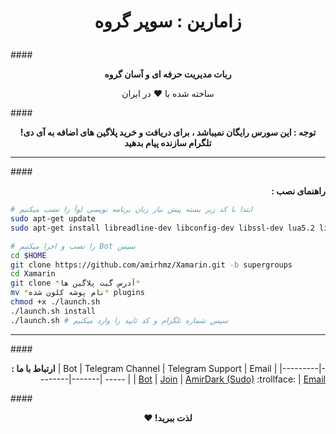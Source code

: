 # <p align="center">**زامارین : سوپر گروه**
####<p align="center">**ربات مدیریت حرفه ای و آسان گروه**
<p align="center">ساخته شده با ♥ در ایران

####<p align="center">**!توجه : این سورس رایگان نمیباشد ، برای دریافت و خرید پلاگین های اضافه به آی دی تلگرام سازنده پیام بدهید**
***
####<p align="right">**: راهنمای نصب**

```bash
# ابتدا با کد زیر بسته پیش نیاز زبان برنامه نویسی لوآ را نصب میکنیم
sudo apt-get update
sudo apt-get install libreadline-dev libconfig-dev libssl-dev lua5.2 liblua5.2-dev libevent-dev make unzip git redis-server g++ libjansson-dev libpython-dev expat libexpat1-dev
```

```bash
# را نصب و اجرا میکنیم Bot سپس
cd $HOME
git clone https://github.com/amirhmz/Xamarin.git -b supergroups
cd Xamarin
git clone *آدرس گیت پلاگین ها*
mv *نام پوشه کلون شده* plugins
chmod +x ./launch.sh
./launch.sh install
./launch.sh # سپس شماره تلگرام و کد تایید را وارد میکنیم
```

***

####<p align="right">**: ارتباط با ما**
| Bot | Telegram Channel | Telegram Support | Email |
|---------|--------|-------| ----- |
| [Bot](https://telegram.me/XamarinTG) | [Join](https://telegram.me/XamarinCH) | [AmirDark (Sudo)](http://telegram.me/AmirDark) :trollface: | [Email](mailto:amdark77@gmail.com) 

####<p align="center">**♥ !لذت ببرید**
